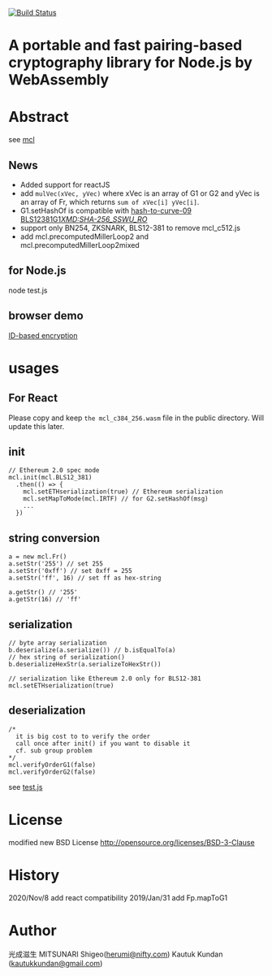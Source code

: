 [![Build Status](https://travis-ci.org/herumi/mcl-wasm.png)](https://travis-ci.org/herumi/mcl-wasm)

# A portable and fast pairing-based cryptography library for Node.js by WebAssembly

# Abstract

see [mcl](https://github.com/herumi/mcl)

## News

- Added support for reactJS
- add `mulVec(xVec, yVec)` where xVec is an array of G1 or G2 and yVec is an array of Fr, which returns `sum of xVec[i] yVec[i]`.
- G1.setHashOf is compatible with [hash-to-curve-09 BLS12381G1*XMD:SHA-256_SSWU_RO*](https://www.ietf.org/id/draft-irtf-cfrg-hash-to-curve-09.html#name-bls12381g1_xmdsha-256_sswu_)
- support only BN254, ZKSNARK, BLS12-381 to remove mcl_c512.js
- add mcl.precomputedMillerLoop2 and mcl.precomputedMillerLoop2mixed

## for Node.js

node test.js

## browser demo

[ID-based encryption](https://herumi.github.io/mcl-wasm/ibe-demo.html)

# usages

## For React

Please copy and keep `the mcl_c384_256.wasm` file in the public directory.
Will update this later.

## init

```
// Ethereum 2.0 spec mode
mcl.init(mcl.BLS12_381)
  .then(() => {
    mcl.setETHserialization(true) // Ethereum serialization
    mcl.setMapToMode(mcl.IRTF) // for G2.setHashOf(msg)
    ...
  })
```

## string conversion

```
a = new mcl.Fr()
a.setStr('255') // set 255
a.setStr('0xff') // set 0xff = 255
a.setStr('ff', 16) // set ff as hex-string

a.getStr() // '255'
a.getStr(16) // 'ff'
```

## serialization

```
// byte array serialization
b.deserialize(a.serialize()) // b.isEqualTo(a)
// hex string of serialization()
b.deserializeHexStr(a.serializeToHexStr())
```

```
// serialization like Ethereum 2.0 only for BLS12-381
mcl.setETHserialization(true)
```

## deserialization

```
/*
  it is big cost to to verify the order
  call once after init() if you want to disable it
  cf. sub group problem
*/
mcl.verifyOrderG1(false)
mcl.verifyOrderG2(false)
```

see [test.js](https://github.com/herumi/mcl-wasm/blob/master/test.js)

# License

modified new BSD License
http://opensource.org/licenses/BSD-3-Clause

# History

2020/Nov/8 add react compatibility
2019/Jan/31 add Fp.mapToG1

# Author

光成滋生 MITSUNARI Shigeo(herumi@nifty.com)
Kautuk Kundan (kautukkundan@gmail.com)

